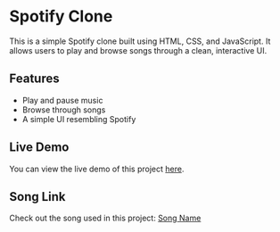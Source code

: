 # Spotify Clone

This is a simple Spotify clone built using HTML, CSS, and JavaScript. It allows users to play and browse songs through a clean, interactive UI.

## Features

- Play and pause music
- Browse through songs
- A simple UI resembling Spotify

## Live Demo

You can view the live demo of this project [here](https://dnyaneshwar910.github.io/spotify/).

## Song Link

Check out the song used in this project: [Song Name](https://dnyaneshwar910.github.io/spotify/)
